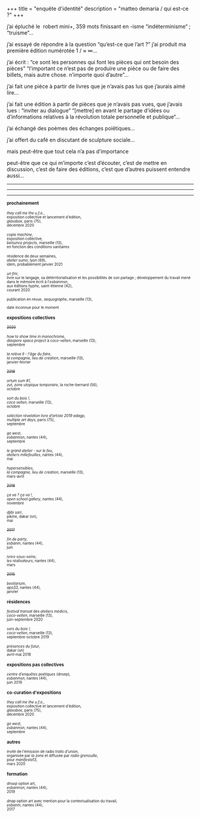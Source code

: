 +++
title = "enquête d'identité"
description = "matteo demaria / qui est-ce ?"
+++

j’ai épluché le  robert mini+, 
359 mots finissant en -isme
“indéterminisme“ ; “truisme“… 

j’ai essayé de répondre à la question
“qu’est-ce que l’art ?”
j’ai produit ma première édition numérotée 1 / ≈ ∞… 

j’ai écrit : 
“ce sont les personnes qui font les pièces
 qui ont besoin des pièces”
“l’important ce n’est pas de produire une pièce ou de faire des billets,
 mais autre chose.
 n’importe quoi d’autre”… 

j’ai fait une pièce à partir de livres que je n’avais pas lus
que j’aurais aimé lire… 

j’ai fait une édition à partir de pièces que je n’avais pas vues, 
que j’avais lues :
“inviter au dialogue“
“[mettre] en avant le partage d’idées ou d’informations
relatives à la révolution totale
personnelle et publique“… 

j’ai échangé des poèmes
des échanges poiëtiques… 

j’ai offert du café 
en discutant de sculpture sociale… 

mais peut-être que tout cela n’a pas d’importance

peut-être que ce qui m’importe
c’est d’écouter,
c’est de mettre en discussion,
c’est de faire des éditions,
c’est que d’autres puissent entendre aussi…
  
***  
***  
***  
  
<sup>**prochainement**</sup>  

<sup><sup>*they call me the u.f.o.*,</sup></sup>  
<sup><sup>exposition collective et lancement d'édition,</sup></sup>  
<sup><sup>*glassbox*, paris (75),</sup></sup>  
<sup><sup>décembre 2020</sup></sup>

<sup><sup>*copie machine*,</sup></sup>  
<sup><sup>exposition collective,</sup></sup>  
<sup><sup>*belsunce projects*, marseille (13),</sup></sup>  
<sup><sup>en fonction des conditions sanitaires</sup></sup>  

<sup><sup>résidence de deux semaines,</sup></sup>  
<sup><sup>_atelier sumo_, lyon (69),</sup></sup>  
<sup><sup>idem, probablement janvier 2021</sup></sup>  

<sup><sup>_un fini_,</sup></sup>  
<sup><sup>livre sur le langage, sa détérritorialisation et les possibilités de son partage ; développement du travail mené dans le mémoire écrit à l'_esbanmsn_,</sup></sup>  
<sup><sup>aux éditions _hyphe_, saint-étienne (42),</sup></sup>  
<sup><sup>courant 2020</sup></sup>  

<sup><sup>publication en revue,</sup></sup> 
<sup><sup>_aequographe_, marseille (13),</sup></sup>  
<sup><sup>date inconnue pour le moment</sup></sup>  

<sup>**expositions collectives**</sup>

<sup><sup>~~2020~~</sup></sup>

<sup><sup>_how to show time in monochrome_,</sup></sup>  
<sup><sup>_diaspore space project_ à _coco-velten_, marseille (13),</sup></sup>  
<sup><sup>septembre</sup></sup>  

<sup><sup>_la relève II - l'âge du faire_,</sup></sup>  
<sup><sup>_la compagnie, lieu de création_, marseille (13),</sup></sup>  
<sup><sup>janvier-fevrier</sup></sup>  

<sup><sup>~~2019~~</sup></sup>

<sup><sup>_ortum sum #1_,</sup></sup>  
<sup><sup>_zut, zone utopique temporaire_, la roche-bernard (56),</sup></sup>  
<sup><sup>octobre</sup></sup>  

<sup><sup>_sort du bois !_,</sup></sup>  
<sup><sup>_coco velten_, marseille (13),</sup></sup>  
<sup><sup>octobre</sup></sup>  

<sup><sup>_séléction révelation livre d’artiste 2019 adagp_,</sup></sup>  
<sup><sup>_multiple art days_, paris (75),</sup></sup>  
<sup><sup>septembre</sup></sup>  

<sup><sup>_go west_,</sup></sup>  
<sup><sup>_esbanmsn_, nantes (44),</sup></sup>  
<sup><sup>septembre</sup></sup>  

<sup><sup>_le grand atelier - sur le feu_,</sup></sup>  
<sup><sup>_ateliers millefeuilles_, nantes (44),</sup></sup>  
<sup><sup>mai</sup></sup>  

<sup><sup>_hypersensibles_,</sup></sup>  
<sup><sup>_la compagnie, lieu de création_, marseille (13),</sup></sup>  
<sup><sup>mars-avril</sup></sup>  

<sup><sup>~~2018~~</sup></sup>

<sup><sup>_ça va ? ça va !_,</sup></sup>  
<sup><sup>_open school gallery_, nantes (44),</sup></sup>  
<sup><sup>novembre</sup></sup>  

<sup><sup>_djibi sarr_,</sup></sup>  
<sup><sup>pikine, dakar (sn),</sup></sup>  
<sup><sup>mai</sup></sup>  

<sup><sup>~~2017~~</sup></sup>

<sup><sup>_fin de party_,</sup></sup>  
<sup><sup>_esbanm_, nantes (44),</sup></sup>  
<sup><sup>juin</sup></sup>  

<sup><sup>_ivres-sous-seine_,</sup></sup>  
<sup><sup>_les réalisateurs_, nantes (44),</sup></sup>  
<sup><sup>mars</sup></sup>  

<sup><sup>~~2015~~</sup></sup>

<sup><sup>_bestiarium_,</sup></sup>  
<sup><sup>_apo33_, nantes (44),</sup></sup>  
<sup><sup>janvier</sup></sup>  

<sup>**résidences**</sup>

<sup><sup>_festival transat_ des _ateliers médicis_,</sup></sup>  
<sup><sup>_coco-velten_, marseille (13),</sup></sup>  
<sup><sup>juin-septembre 2020</sup></sup>  

<sup><sup>_sors du bois !_,</sup></sup>  
<sup><sup>_coco-velten_, marseille (13),</sup></sup>  
<sup><sup>septembre-octobre 2019</sup></sup>  

<sup><sup>_présences du futur_,</sup></sup>  
<sup><sup>dakar (sn)</sup></sup>  
<sup><sup>avril-mai 2018</sup></sup>   

<sup>**expositions pas collectives**</sup>

<sup><sup>_centre d’enquêtes poétiques_ (dnsep),</sup></sup>  
<sup><sup>_esbanmsn_, nantes (44),</sup></sup>  
<sup><sup>juin 2019</sup></sup>  

<sup>**co-curation d'expositions**</sup> 

<sup><sup>_they call me the u.f.o._,</sup></sup>  
<sup><sup>exposition collective et lancement d'édition,</sup></sup>  
<sup><sup>_glassbox_, paris (75),</sup></sup>  
<sup><sup>décembre 2020</sup></sup>  

<sup><sup>_go west_,</sup></sup>  
<sup><sup>_esbanmsn_, nantes (44),</sup></sup>  
<sup><sup>septembre</sup></sup>  

<sup>**autres**</sup>

<sup><sup>invité de l'émission de radio _traits d'union_,</sup></sup>  
<sup><sup>organisée par _la zone_ et diffusée par _radio grenouille_,</sup></sup>  
<sup><sup>pour _manifesta13_,</sup></sup>  
<sup><sup>mars 2020</sup></sup>  

<sup>**formation**</sup>

<sup><sup>_dnsep_ option art,</sup></sup>  
<sup><sup>_esbanmsn_, nantes (44),</sup></sup>   
<sup><sup>2019</sup></sup>  

<sup><sup>_dnap_ option art avec mention pour la contextualisation du travail,</sup></sup>  
<sup><sup>_esbanm_, nantes (44),</sup></sup>  
<sup><sup>2017</sup></sup>  
